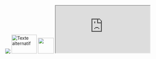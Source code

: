 <htlm lang="fr">
  <div class="banniere">
     <p><img src= "https://image-uniservice.linternaute.com/image/150/1389758640/11742809.jpg">
     <a 
 href="https://www.instagram.com/azekiell/" title="Instagram"><img style="border: 0px solid ; width: 80px; 
 height: 
 60px;" alt="Texte alternatif" 
 src="https://sensationalsuga.co.za/wp-content/uploads/2013/02/Instagram-logo-1.jpg"></a>
     <img src= "https://sensationalsuga.co.za/wp-content/uploads/2013/02/Instagram-logo-1.jpg" width="50">
     <iframe src= "https://www.instagram.com/azekiell/"></a> 
     <a href="https://www.facebook.com/beauvallet.julien">Facebook</a>/
     <a href="https://www.twitch.tv/djub0otv">Twitch</a></p>   
  </div>
  
  
<main>
  
  <span style="text-decoration: underline;">Etude:</span>
  <ul>
      <li>BEP-CAP vente action marchande</li>
      <li>Niveau BAC Pro Vente</li>
      
  </ul>
  
  
  <span style="text-decoration: underline;">Parcour Professionnel:</span>
 
   <h5>-Armée de l'Air: Fusilier commando ( 8 ans)</h5>
  
   <p><img src= "https://unplyondotorg.files.wordpress.com/2015/11/fusco512.png?w=150&h=150" alt="Escadron de Protection">
   
   <img src= "https://a4-images.myspacecdn.com/images04/8/c3f4ffcffe274591b6ae50a3f2e1cce5/full.jpg">
   <iframe src="https://giphy.com/embed/9P94yLRR2R4LFNNXIg" width="180" height="180" frameBorder="0" class="giphy-embed" allowFullScreen></p>
  
   <h5>-STEF: Agent de Quai ( 2 ans)</h5>
  
   <p><img src= https://fracademic.com/pictures/frwiki/76/Logo_STEF-TFE.JPG width="50"></p>

</main>
   <a 
 href="http://adressedetonsite" title="Titre de ton site"><img style="border: 0px solid ; width: 468px; 
 height: 
 60px;" alt="Texte alternatif" 
 src="http://adresseimage"></a>
</htlm>

